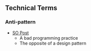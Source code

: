 ## Technical Terms

### Anti-pattern

* [SO Post](https://stackoverflow.com/a/980616/11615272)
    * A bad programming practice 
    * The opposite of a design pattern

